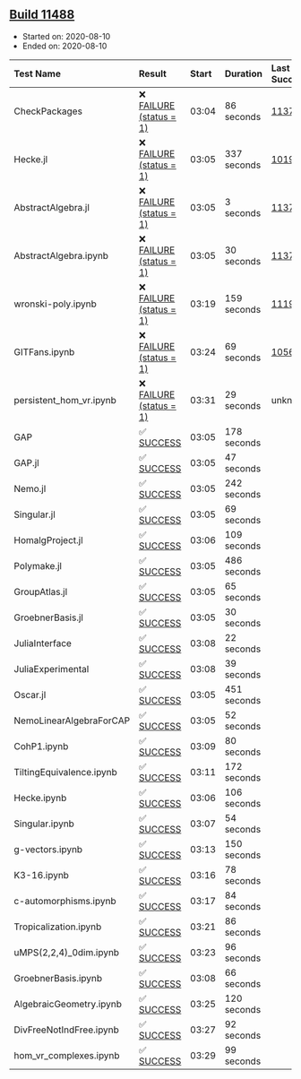 ## [Build 11488](https://oscarci.mathematik.uni-kl.de/job/oscar/11488/)

* Started on: 2020-08-10
* Ended on: 2020-08-10

| Test Name    | Result | Start | Duration | Last Success | First Failure |
|:-------------|:-------|:------|:---------|:-------------|:--------------|
| CheckPackages | ❌ [FAILURE (status = 1)](https://oscarci.mathematik.uni-kl.de/job/oscar/11488/artifact/logs/build-11488/CheckPackages.log) | 03:04 | 86 seconds | [11376](https://oscarci.mathematik.uni-kl.de/job/oscar/11376/) | [11377](https://oscarci.mathematik.uni-kl.de/job/oscar/11377/) |
| Hecke.jl | ❌ [FAILURE (status = 1)](https://oscarci.mathematik.uni-kl.de/job/oscar/11488/artifact/logs/build-11488/Hecke.jl.log) | 03:05 | 337 seconds | [10197](https://oscarci.mathematik.uni-kl.de/job/oscar/10197/) | [10198](https://oscarci.mathematik.uni-kl.de/job/oscar/10198/) |
| AbstractAlgebra.jl | ❌ [FAILURE (status = 1)](https://oscarci.mathematik.uni-kl.de/job/oscar/11488/artifact/logs/build-11488/AbstractAlgebra.jl.log) | 03:05 | 3 seconds | [11376](https://oscarci.mathematik.uni-kl.de/job/oscar/11376/) | [11377](https://oscarci.mathematik.uni-kl.de/job/oscar/11377/) |
| AbstractAlgebra.ipynb | ❌ [FAILURE (status = 1)](https://oscarci.mathematik.uni-kl.de/job/oscar/11488/artifact/logs/build-11488/AbstractAlgebra.ipynb.log) | 03:05 | 30 seconds | [11376](https://oscarci.mathematik.uni-kl.de/job/oscar/11376/) | [11377](https://oscarci.mathematik.uni-kl.de/job/oscar/11377/) |
| wronski-poly.ipynb | ❌ [FAILURE (status = 1)](https://oscarci.mathematik.uni-kl.de/job/oscar/11488/artifact/logs/build-11488/wronski-poly.ipynb.log) | 03:19 | 159 seconds | [11192](https://oscarci.mathematik.uni-kl.de/job/oscar/11192/) | [11193](https://oscarci.mathematik.uni-kl.de/job/oscar/11193/) |
| GITFans.ipynb | ❌ [FAILURE (status = 1)](https://oscarci.mathematik.uni-kl.de/job/oscar/11488/artifact/logs/build-11488/GITFans.ipynb.log) | 03:24 | 69 seconds | [10566](https://oscarci.mathematik.uni-kl.de/job/oscar/10566/) | [10567](https://oscarci.mathematik.uni-kl.de/job/oscar/10567/) |
| persistent_hom_vr.ipynb | ❌ [FAILURE (status = 1)](https://oscarci.mathematik.uni-kl.de/job/oscar/11488/artifact/logs/build-11488/persistent_hom_vr.ipynb.log) | 03:31 | 29 seconds | unknown | unknown |
| GAP | ✅ [SUCCESS](https://oscarci.mathematik.uni-kl.de/job/oscar/11488/artifact/logs/build-11488/GAP.log) | 03:05 | 178 seconds |  |  |
| GAP.jl | ✅ [SUCCESS](https://oscarci.mathematik.uni-kl.de/job/oscar/11488/artifact/logs/build-11488/GAP.jl.log) | 03:05 | 47 seconds |  |  |
| Nemo.jl | ✅ [SUCCESS](https://oscarci.mathematik.uni-kl.de/job/oscar/11488/artifact/logs/build-11488/Nemo.jl.log) | 03:05 | 242 seconds |  |  |
| Singular.jl | ✅ [SUCCESS](https://oscarci.mathematik.uni-kl.de/job/oscar/11488/artifact/logs/build-11488/Singular.jl.log) | 03:05 | 69 seconds |  |  |
| HomalgProject.jl | ✅ [SUCCESS](https://oscarci.mathematik.uni-kl.de/job/oscar/11488/artifact/logs/build-11488/HomalgProject.jl.log) | 03:06 | 109 seconds |  |  |
| Polymake.jl | ✅ [SUCCESS](https://oscarci.mathematik.uni-kl.de/job/oscar/11488/artifact/logs/build-11488/Polymake.jl.log) | 03:05 | 486 seconds |  |  |
| GroupAtlas.jl | ✅ [SUCCESS](https://oscarci.mathematik.uni-kl.de/job/oscar/11488/artifact/logs/build-11488/GroupAtlas.jl.log) | 03:05 | 65 seconds |  |  |
| GroebnerBasis.jl | ✅ [SUCCESS](https://oscarci.mathematik.uni-kl.de/job/oscar/11488/artifact/logs/build-11488/GroebnerBasis.jl.log) | 03:05 | 30 seconds |  |  |
| JuliaInterface | ✅ [SUCCESS](https://oscarci.mathematik.uni-kl.de/job/oscar/11488/artifact/logs/build-11488/JuliaInterface.log) | 03:08 | 22 seconds |  |  |
| JuliaExperimental | ✅ [SUCCESS](https://oscarci.mathematik.uni-kl.de/job/oscar/11488/artifact/logs/build-11488/JuliaExperimental.log) | 03:08 | 39 seconds |  |  |
| Oscar.jl | ✅ [SUCCESS](https://oscarci.mathematik.uni-kl.de/job/oscar/11488/artifact/logs/build-11488/Oscar.jl.log) | 03:05 | 451 seconds |  |  |
| NemoLinearAlgebraForCAP | ✅ [SUCCESS](https://oscarci.mathematik.uni-kl.de/job/oscar/11488/artifact/logs/build-11488/NemoLinearAlgebraForCAP.log) | 03:05 | 52 seconds |  |  |
| CohP1.ipynb | ✅ [SUCCESS](https://oscarci.mathematik.uni-kl.de/job/oscar/11488/artifact/logs/build-11488/CohP1.ipynb.log) | 03:09 | 80 seconds |  |  |
| TiltingEquivalence.ipynb | ✅ [SUCCESS](https://oscarci.mathematik.uni-kl.de/job/oscar/11488/artifact/logs/build-11488/TiltingEquivalence.ipynb.log) | 03:11 | 172 seconds |  |  |
| Hecke.ipynb | ✅ [SUCCESS](https://oscarci.mathematik.uni-kl.de/job/oscar/11488/artifact/logs/build-11488/Hecke.ipynb.log) | 03:06 | 106 seconds |  |  |
| Singular.ipynb | ✅ [SUCCESS](https://oscarci.mathematik.uni-kl.de/job/oscar/11488/artifact/logs/build-11488/Singular.ipynb.log) | 03:07 | 54 seconds |  |  |
| g-vectors.ipynb | ✅ [SUCCESS](https://oscarci.mathematik.uni-kl.de/job/oscar/11488/artifact/logs/build-11488/g-vectors.ipynb.log) | 03:13 | 150 seconds |  |  |
| K3-16.ipynb | ✅ [SUCCESS](https://oscarci.mathematik.uni-kl.de/job/oscar/11488/artifact/logs/build-11488/K3-16.ipynb.log) | 03:16 | 78 seconds |  |  |
| c-automorphisms.ipynb | ✅ [SUCCESS](https://oscarci.mathematik.uni-kl.de/job/oscar/11488/artifact/logs/build-11488/c-automorphisms.ipynb.log) | 03:17 | 84 seconds |  |  |
| Tropicalization.ipynb | ✅ [SUCCESS](https://oscarci.mathematik.uni-kl.de/job/oscar/11488/artifact/logs/build-11488/Tropicalization.ipynb.log) | 03:21 | 86 seconds |  |  |
| uMPS(2,2,4)_0dim.ipynb | ✅ [SUCCESS](https://oscarci.mathematik.uni-kl.de/job/oscar/11488/artifact/logs/build-11488/uMPS-2-2-4-_0dim.ipynb.log) | 03:23 | 96 seconds |  |  |
| GroebnerBasis.ipynb | ✅ [SUCCESS](https://oscarci.mathematik.uni-kl.de/job/oscar/11488/artifact/logs/build-11488/GroebnerBasis.ipynb.log) | 03:08 | 66 seconds |  |  |
| AlgebraicGeometry.ipynb | ✅ [SUCCESS](https://oscarci.mathematik.uni-kl.de/job/oscar/11488/artifact/logs/build-11488/AlgebraicGeometry.ipynb.log) | 03:25 | 120 seconds |  |  |
| DivFreeNotIndFree.ipynb | ✅ [SUCCESS](https://oscarci.mathematik.uni-kl.de/job/oscar/11488/artifact/logs/build-11488/DivFreeNotIndFree.ipynb.log) | 03:27 | 92 seconds |  |  |
| hom_vr_complexes.ipynb | ✅ [SUCCESS](https://oscarci.mathematik.uni-kl.de/job/oscar/11488/artifact/logs/build-11488/hom_vr_complexes.ipynb.log) | 03:29 | 99 seconds |  |  |
